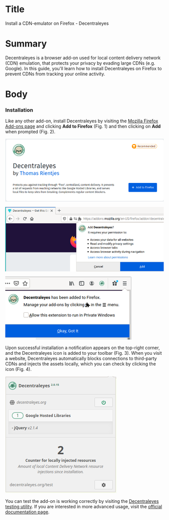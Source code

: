 # Title  #
Install a CDN-emulator on Firefox - Decentraleyes

# Summary #
<!-- Websites are increasingly relying more on large third-parties for content delivery. As a result, such third-parties
can track your online activity while you browse the web. -->
Decentraleyes is a browser add-on used for local content delivery network (CDN) emulation, that protects your privacy by
evading large CDNs (e.g. Google). In this guide, you'll learn how to install Decentraleyes on Firefox to prevent CDNs
from tracking your online activity.

# Body #

### Installation ###
Like any other add-on, install Decentraleyes by visiting the [Mozilla Firefox Add-ons
page](https://addons.mozilla.org/en-US/firefox/addon/decentraleyes/) and clicking **Add to Firefox** (Fig. 1) and then
clicking on **Add** when prompted (Fig. 2).

![Fig. 1: Download uBlock Origin](../images/Firefox/decentraleyes-add.png)

![Fig. 2: Add Decentraleyes to Firefox](../images/Firefox/decentraleyes-prompt.png)

![Fig. 3: Notification of successful installation](../images/Firefox/decentraleyes-notify.png)

Upon successful installation a notification appears on the top-right corner, and the Decentraleyes icon is added to your
toolbar (Fig. 3). When you visit a website, Decentraleyes automatically blocks connections to third-party CDNs and
injects the assets locally, which you can check by clicking the icon (Fig. 4).

![Fig. 4: Decentraleyes pop-up interface](../images/Firefox/decentraleyes-test.png)

You can test the add-on is working correctly by visiting the [Decentraleyes testing
utility](https://decentraleyes.org/test/). If you are interested in more advanced usage, visit the [official
documentation page](https://git.synz.io/Synzvato/decentraleyes/-/wikis/).
